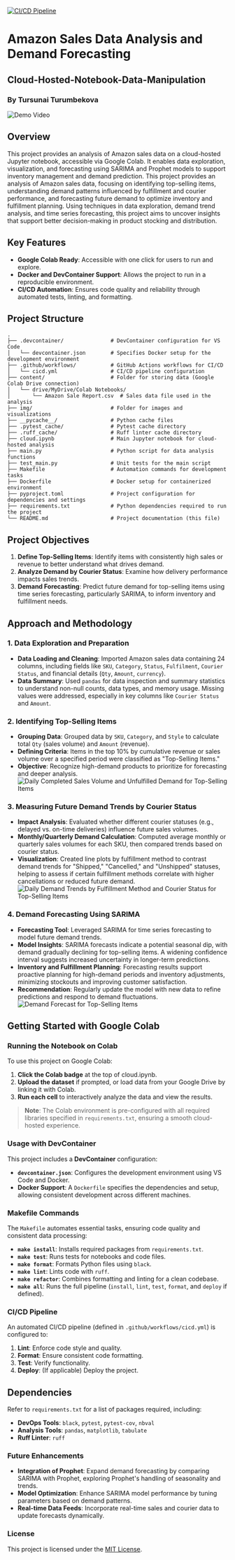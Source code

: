 [![CI/CD Pipeline](https://github.com/tursunait/Cloud-Hosted-Notebook-Data-Manipulation-Tursunai/actions/workflows/cicd.yml/badge.svg)](https://github.com/tursunait/Cloud-Hosted-Notebook-Data-Manipulation-Tursunai/actions/workflows/cicd.yml)

# Amazon Sales Data Analysis and Demand Forecasting
## Cloud-Hosted-Notebook-Data-Manipulation
### By Tursunai Turumbekova 

![Demo Video](https://youtu.be/n0ekO6AFqhk)
## Overview
This project provides an analysis of Amazon sales data on a cloud-hosted Jupyter notebook, accessible via Google Colab. It enables data exploration, visualization, and forecasting using SARIMA and Prophet models to support inventory management and demand prediction.
This project provides an analysis of Amazon sales data, focusing on identifying top-selling items, understanding demand patterns influenced by fulfillment and courier performance, and forecasting future demand to optimize inventory and fulfillment planning. Using techniques in data exploration, demand trend analysis, and time series forecasting, this project aims to uncover insights that support better decision-making in product stocking and distribution.

## Key Features

- **Google Colab Ready**: Accessible with one click for users to run and explore.
- **Docker and DevContainer Support**: Allows the project to run in a reproducible environment.
- **CI/CD Automation**: Ensures code quality and reliability through automated tests, linting, and formatting.

## Project Structure

```plaintext
.
├── .devcontainer/               # DevContainer configuration for VS Code
│   └── devcontainer.json        # Specifies Docker setup for the development environment
├── .github/workflows/           # GitHub Actions workflows for CI/CD
│   └── cicd.yml                 # CI/CD pipeline configuration
├── content/                     # Folder for storing data (Google Colab Drive connection)
│   └── drive/MyDrive/Colab Notebooks/
│       └── Amazon Sale Report.csv  # Sales data file used in the analysis
├── img/                         # Folder for images and visualizations
├── __pycache__/                 # Python cache files
├── .pytest_cache/               # Pytest cache directory
├── .ruff_cache/                 # Ruff linter cache directory
├── cloud.ipynb                  # Main Jupyter notebook for cloud-hosted analysis
├── main.py                      # Python script for data analysis functions
├── test_main.py                 # Unit tests for the main script
├── Makefile                     # Automation commands for development tasks
├── Dockerfile                   # Docker setup for containerized environment
├── pyproject.toml               # Project configuration for dependencies and settings
├── requirements.txt             # Python dependencies required to run the project
└── README.md                    # Project documentation (this file)
```

## Project Objectives
1. **Define Top-Selling Items**: Identify items with consistently high sales or revenue to better understand what drives demand.
2. **Analyze Demand by Courier Status**: Examine how delivery performance impacts sales trends.
3. **Demand Forecasting**: Predict future demand for top-selling items using time series forecasting, particularly SARIMA, to inform inventory and fulfillment needs.

## Approach and Methodology

### **1. Data Exploration and Preparation**
   - **Data Loading and Cleaning**: Imported Amazon sales data containing 24 columns, including fields like `SKU`, `Category`, `Status`, `Fulfilment`, `Courier Status`, and financial details (`Qty`, `Amount`, `currency`).
   - **Data Summary**: Used `pandas` for data inspection and summary statistics to understand non-null counts, data types, and memory usage. Missing values were addressed, especially in key columns like `Courier Status` and `Amount`.

### **2. Identifying Top-Selling Items**
   - **Grouping Data**: Grouped data by `SKU`, `Category`, and `Style` to calculate total `Qty` (sales volume) and `Amount` (revenue).
   - **Defining Criteria**: Items in the top 10% by cumulative revenue or sales volume over a specified period were classified as "Top-Selling Items."
   - **Objective**: Recognize high-demand products to prioritize for forecasting and deeper analysis.
![Daily Completed Sales Volume and Unfulfilled Demand for Top-Selling Items](img/unfullfilled_demand.png)

### **3. Measuring Future Demand Trends by Courier Status**
   - **Impact Analysis**: Evaluated whether different courier statuses (e.g., delayed vs. on-time deliveries) influence future sales volumes.
   - **Monthly/Quarterly Demand Calculation**: Computed average monthly or quarterly sales volumes for each SKU, then compared trends based on courier status.
   - **Visualization**: Created line plots by fulfillment method to contrast demand trends for "Shipped," "Cancelled," and "Unshipped" statuses, helping to assess if certain fulfillment methods correlate with higher cancellations or reduced future demand.
![Daily Demand Trends by Fulfillment Method and Courier Status for Top-Selling Items](img/unfulfillment_by_method.png)

### **4. Demand Forecasting Using SARIMA**
   - **Forecasting Tool**: Leveraged SARIMA for time series forecasting to model future demand trends.
   - **Model Insights**: SARIMA forecasts indicate a potential seasonal dip, with demand gradually declining for top-selling items. A widening confidence interval suggests increased uncertainty in longer-term predictions.
   - **Inventory and Fulfillment Planning**: Forecasting results support proactive planning for high-demand periods and inventory adjustments, minimizing stockouts and improving customer satisfaction.
   - **Recommendation**: Regularly update the model with new data to refine predictions and respond to demand fluctuations.
![Demand Forecast for Top-Selling Items](img/forecast.png)

## Getting Started with Google Colab

### Running the Notebook on Colab

To use this project on Google Colab:

1. **Click the Colab badge** at the top of cloud.ipynb.
2. **Upload the dataset** if prompted, or load data from your Google Drive by linking it with Colab.
3. **Run each cell** to interactively analyze the data and view the results.

> **Note**: The Colab environment is pre-configured with all required libraries specified in `requirements.txt`, ensuring a smooth cloud-hosted experience.

### Usage with DevContainer

This project includes a **DevContainer** configuration:

- **`devcontainer.json`**: Configures the development environment using VS Code and Docker.
- **Docker Support**: A `Dockerfile` specifies the dependencies and setup, allowing consistent development across different machines.

### Makefile Commands

The `Makefile` automates essential tasks, ensuring code quality and consistent data processing:

- **`make install`**: Installs required packages from `requirements.txt`.
- **`make test`**: Runs tests for notebooks and code files.
- **`make format`**: Formats Python files using `black`.
- **`make lint`**: Lints code with `ruff`.
- **`make refactor`**: Combines formatting and linting for a clean codebase.
- **`make all`**: Runs the full pipeline (`install`, `lint`, `test`, `format`, and `deploy` if defined).

### CI/CD Pipeline

An automated CI/CD pipeline (defined in `.github/workflows/cicd.yml`) is configured to:

1. **Lint**: Enforce code style and quality.
2. **Format**: Ensure consistent code formatting.
3. **Test**: Verify functionality.
4. **Deploy**: (If applicable) Deploy the project.
## Dependencies
Refer to `requirements.txt` for a list of packages required, including:
- **DevOps Tools**: `black`, `pytest`, `pytest-cov`, `nbval`
- **Analysis Tools**: `pandas`, `matplotlib`, `tabulate`
- **Ruff Linter**: `ruff`

### Future Enhancements
- **Integration of Prophet**: Expand demand forecasting by comparing SARIMA with Prophet, exploring Prophet's handling of seasonality and trends.
- **Model Optimization**: Enhance SARIMA model performance by tuning parameters based on demand patterns.
- **Real-time Data Feeds**: Incorporate real-time sales and courier data to update forecasts dynamically.

### License
This project is licensed under the [MIT License](LICENSE).
